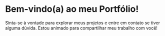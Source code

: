 # Bem-vindo(a) ao meu Portfólio!

Sinta-se à vontade para explorar meus projetos e entre em contato se tiver alguma dúvida. Estou animado para compartilhar meu trabalho com você!
